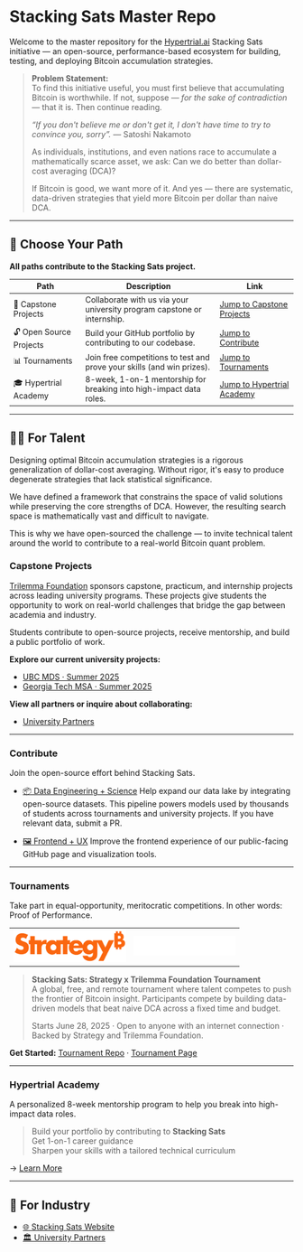 # Stacking Sats Master Repo

Welcome to the master repository for the [Hypertrial.ai](https://www.hypertrial.ai/) Stacking Sats initiative — an open-source, performance-based ecosystem for building, testing, and deploying Bitcoin accumulation strategies.

> **Problem Statement:** <br>
> To find this initiative useful, you must first believe that accumulating Bitcoin is worthwhile.
> If not, suppose — *for the sake of contradiction* — that it is. Then continue reading.
>
>  *“If you don't believe me or don't get it, I don't have time to try to convince you, sorry”.*
> — Satoshi Nakamoto
>
> As individuals, institutions, and even nations race to accumulate a mathematically scarce asset, we ask:
> Can we do better than dollar-cost averaging (DCA)?
>
> If Bitcoin is good, we want more of it.
> And yes — there are systematic, data-driven strategies that yield more Bitcoin per dollar than naive DCA.

---

## 🚀 Choose Your Path

**All paths contribute to the Stacking Sats project.**

| Path                     | Description                                                                             | Link                                                                                  |
|--------------------------|-----------------------------------------------------------------------------------------|---------------------------------------------------------------------------------------|
| 💼 Capstone Projects     | Collaborate with us via your university program capstone or internship. | [Jump to Capstone Projects](#Capstone-Projects)                                       |
| 🔓 Open Source Projects  | Build your GitHub portfolio by contributing to our codebase.                       | [Jump to Contribute](#Contribute)                                                    |
| 📊 Tournaments | Join free competitions to test and prove your skills (and win prizes).                   | [Jump to Tournaments](#Tournaments)                               |
| 🎓 Hypertrial Academy    | 8-week, 1-on-1 mentorship for breaking into high-impact data roles.                     | [Jump to Hypertrial Academy](#Hypertrial-Academy)                                     |

---

## 🧑‍💻 For Talent

Designing optimal Bitcoin accumulation strategies is a rigorous generalization of dollar-cost averaging. Without rigor, it's easy to produce degenerate strategies that lack statistical significance.

We have defined a framework that constrains the space of valid solutions while preserving the core strengths of DCA. However, the resulting search space is mathematically vast and difficult to navigate.

This is why we have open-sourced the challenge — to invite technical talent around the world to contribute to a real-world Bitcoin quant problem.


### Capstone Projects

[Trilemma Foundation](https://www.trilemma.foundation/) sponsors capstone, practicum, and internship projects across leading university programs. These projects give students the opportunity to work on real-world challenges that bridge the gap between academia and industry.

Students contribute to open-source projects, receive mentorship, and build a public portfolio of work.

**Explore our current university projects:**

- [UBC MDS · Summer 2025](https://www.hypertrial.ai/university-projects/ubc-mds)
- [Georgia Tech MSA · Summer 2025](https://github.com/TrilemmaFoundation/GT-MSA-S25)

**View all partners or inquire about collaborating:**

- [University Partners](https://www.hypertrial.ai/partners)

---

### Contribute

Join the open-source effort behind Stacking Sats.

- [📦 Data Engineering + Science](https://github.com/hypertrial/stacking_sats_pipeline)
  Help expand our data lake by integrating open-source datasets. This pipeline powers models used by thousands of students across tournaments and university projects. If you have relevant data, submit a PR.

- [🖼 Frontend + UX](https://github.com/hypertrial/stacking_sats_product)
  Improve the frontend experience of our public-facing GitHub page and visualization tools.

---

### Tournaments

Take part in equal-opportunity, meritocratic competitions. In other words: Proof of Performance.

<table border="0" cellspacing="0" cellpadding="0">
  <tr>
    <td align="center">
      <a href="https://www.strategy.com/">
        <img src="./assets/strategy.png" alt="Strategy Tournament" width="200"/>
      </a>
    </td>
    <td align="center">
      <a href="https://www.trilemma.foundation/">
        <img src="./assets/trilemma_foundation_white.png" alt="Trilemma Foundation" width="180"/>
      </a>
    </td>
  </tr>
</table>

> **Stacking Sats: Strategy x Trilemma Foundation Tournament**  
> A global, free, and remote tournament where talent competes to push the frontier of Bitcoin insight.
> Participants compete by building data-driven models that beat naive DCA across a fixed time and budget.  
>  
> Starts June 28, 2025 · Open to anyone with an internet connection · Backed by Strategy and Trilemma Foundation.

**Get Started:** [Tournament Repo](https://github.com/TrilemmaFoundation/stacking-sats-tournament-mstr-2025) · [Tournament Page](https://www.hypertrial.ai/bitcoin-arena/challenge/bitcoin)
  
---

### Hypertrial Academy

A personalized 8-week mentorship program to help you break into high-impact data roles.

> Build your portfolio by contributing to **Stacking Sats**  
> Get 1-on-1 career guidance  
> Sharpen your skills with a tailored technical curriculum  

→ [Learn More](https://www.hypertrial.ai/academy)

---

## 🤝 For Industry

- [🌐 Stacking Sats Website](https://hypertrial.github.io/stacking_sats_product/)  
- [🏛 University Partners](https://www.hypertrial.ai/partners)

